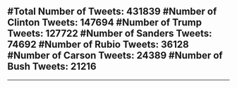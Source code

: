 #Total Number of Tweets: 431839 
#Number of Clinton Tweets: 147694
#Number of Trump Tweets: 127722
#Number of Sanders Tweets: 74692
#Number of Rubio Tweets: 36128
#Number of Carson Tweets: 24389
#Number of Bush Tweets: 21216
---
---
